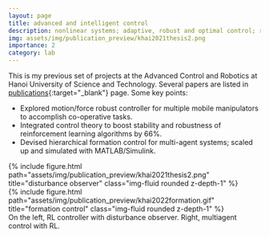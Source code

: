 ```yaml
---
layout: page
title: advanced and intelligent control
description: nonlinear systems; adaptive, robust and optimal control; reinforcement learning
img: assets/img/publication_preview/khai2021thesis2.png
importance: 2
category: lab
---
```


This is my previous set of projects at the Advanced Control and Robotics at Hanoi University of Science and Technology. Several papers are listed in [publications](/../publications){:target="_blank"} page. Some key points:
- Explored motion/force robust controller for multiple mobile manipulators to accomplish co-operative tasks.
- Integrated control theory to boost stability and robustness of reinforcement learning algorithms by 66%.
- Devised hierarchical formation control for multi-agent systems; scaled up and simulated with MATLAB/Simulink.

<div class="row justify-content-sm-center">
    <div class="col-sm-6 mt-3 mt-md-0">
        {% include figure.html path="assets/img/publication_preview/khai2021thesis2.png" title="disturbance observer" class="img-fluid rounded z-depth-1" %}
    </div>
    <div class="col-sm-4 mt-3 mt-md-0">
        {% include figure.html path="assets/img/publication_preview/khai2022formation.gif" title="formation control" class="img-fluid rounded z-depth-1" %}
    </div>
</div>
<div class="caption">
    On the left, RL controller with disturbance observer. Right, multiagent control with RL.
</div>